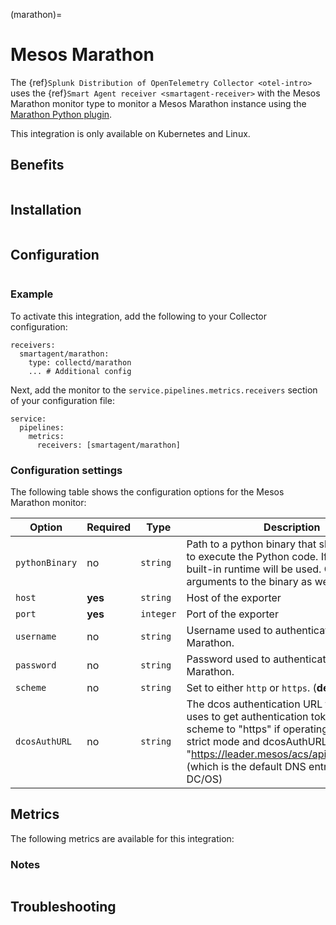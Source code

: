 (marathon)=
# Mesos Marathon

<meta name="description" content="Use this Splunk Observability Cloud integration for the Marathon monitor. See benefits, install, configuration, and metrics">

The {ref}`Splunk Distribution of OpenTelemetry Collector <otel-intro>` uses the {ref}`Smart Agent receiver <smartagent-receiver>` with the Mesos Marathon monitor type to monitor a Mesos Marathon instance using the [Marathon Python plugin](https://github.com/signalfx/signalfx-agent/blob/main/docs/monitors/collectd-marathon.md).

This integration is only available on Kubernetes and Linux.

## Benefits

```{include} /_includes/benefits.md
```

## Installation

```{include} /_includes/collector-installation-linux.md
```

## Configuration

```{include} /_includes/configuration.md
```

### Example

To activate this integration, add the following to your Collector configuration:

```
receivers:
  smartagent/marathon:
    type: collectd/marathon
    ... # Additional config
```

Next, add the monitor to the `service.pipelines.metrics.receivers` section of your configuration file:

```
service:
  pipelines:
    metrics:
      receivers: [smartagent/marathon]
```

### Configuration settings

The following table shows the configuration options for the Mesos Marathon monitor:

| Option | Required | Type | Description |
| --- | --- | --- | --- |
| `pythonBinary` | no | `string` | Path to a python binary that should be used to execute the Python code. If not set, a built-in runtime will be used.  Can include arguments to the binary as well. |
| `host` | **yes** | `string` | Host of the exporter |
| `port` | **yes** | `integer` | Port of the exporter |
| `username` | no | `string` | Username used to authenticate with Marathon. |
| `password` | no | `string` | Password used to authenticate with Marathon. |
| `scheme` | no | `string` | Set to either `http` or `https`. (**default:** `http`) |
| `dcosAuthURL` | no | `string` | The dcos authentication URL that the plugin uses to get authentication tokens from. Set scheme to "https" if operating DC/OS in strict mode and dcosAuthURL to "https://leader.mesos/acs/api/v1/auth/login" (which is the default DNS entry provided by DC/OS) |

## Metrics

The following metrics are available for this integration:

<!--- using type="marathon" adds a duplicate, non-table-formatted list of metrics at the bottom -->
<div class="metrics-yaml" url="https://raw.githubusercontent.com/signalfx/integrations/main/marathon/metrics.yaml"></div>

### Notes

```{include} /_includes/metric-defs.md
```

## Troubleshooting

```{include} /_includes/troubleshooting.md
```
